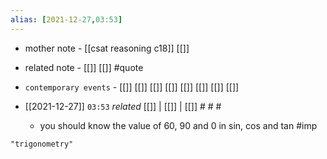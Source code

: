 ```yaml
---
alias: [2021-12-27,03:53]
---
```

- mother note - [[csat reasoning c18]] [[]]
- related note - [[]] [[]] #quote 
- `contemporary events` - [[]] [[]] [[]] [[]] [[]] [[]] [[]] [[]]

- [[2021-12-27]]  `03:53` _related_ [[]] | [[]] | [[]] # # #
	- you should know the value of 60, 90 and 0 in sin, cos and tan #imp 

```query
"trigonometry"
```
